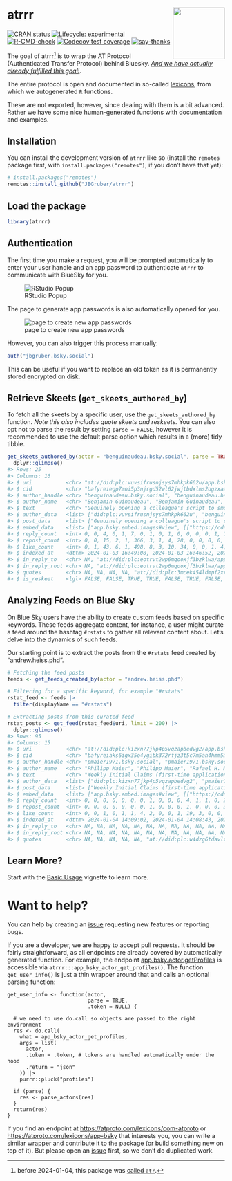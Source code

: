 
<!-- README.md is generated from README.Rmd. Please edit that file -->

# atrrr <img src="man/figures/logo.png" align="right" height="120">

<!-- badges: start -->
[![CRAN status](https://www.r-pkg.org/badges/version/atrrr)](https://CRAN.R-project.org/package=atrrr)
[![Lifecycle:
experimental](https://img.shields.io/badge/lifecycle-experimental-orange.svg)](https://lifecycle.r-lib.org/articles/stages.html#experimental)
[![R-CMD-check](https://github.com/JBGruber/atrrr/actions/workflows/R-CMD-check.yaml/badge.svg)](https://github.com/JBGruber/atrrr/actions/workflows/R-CMD-check.yaml)
[![Codecov test
coverage](https://codecov.io/gh/JBGruber/atrrr/branch/main/graph/badge.svg)](https://app.codecov.io/gh/JBGruber/atrrr?branch=main)
[![say-thanks](https://img.shields.io/badge/Say%20Thanks-!-1EAEDB.svg)](https://saythanks.io/to/JBGruber)
<!-- badges: end -->

The goal of atrrr[^1] is to wrap the AT Protocol (Authenticated Transfer
Protocol) behind Bluesky. [*And we have actually already fulfilled this
goal!*](#want-to-help).

The entire protocol is open and documented in so-called
[lexicons](https://atproto.com/guides/lexicon), from which we
autogenerated `R` functions.

These are not exported, however, since dealing with them is a bit
advanced. Rather we have some nice human-generated functions with
documentation and examples.

## Installation

You can install the development version of `atrrr` like so (install the
`remotes` package first, with `install.packages("remotes")`, if you
don’t have that yet):

``` r
# install.packages("remotes")
remotes::install_github("JBGruber/atrrr")
```

## Load the package

``` r
library(atrrr)
```

## Authentication

The first time you make a request, you will be prompted automatically to
enter your user handle and an app password to authenticate `atrrr` to
communicate with BlueSky for you.

<figure>
<img src="vignettes/figures/password_popup.png" alt="RStudio Popup" />
<figcaption aria-hidden="true">RStudio Popup</figcaption>
</figure>

The page to generate app passwords is also automatically opened for you.

<figure>
<img src="vignettes/figures/app_password.png"
alt="page to create new app passwords" />
<figcaption aria-hidden="true">page to create new app
passwords</figcaption>
</figure>

However, you can also trigger this process manually:

``` r
auth("jbgruber.bsky.social")
```

This can be useful if you want to replace an old token as it is
permanently stored encrypted on disk.

## Retrieve Skeets (`get_skeets_authored_by`)

To fetch all the skeets by a specific user, use the
`get_skeets_authored_by` function. *Note this also includes quote skeets
and reskeets.* You can also opt not to parse the result by setting
`parse = FALSE`, however it is recommended to use the default parse
option which results in a (more) tidy tibble.

``` r
get_skeets_authored_by(actor = "benguinaudeau.bsky.social", parse = TRUE) |>
  dplyr::glimpse()
#> Rows: 25
#> Columns: 16
#> $ uri           <chr> "at://did:plc:vuvsifrusnjsys7mhkpk662u/app.bsky.feed.pos…
#> $ cid           <chr> "bafyreiegp7mni5p3njrgd52wl62jwjtbdxlms2ogzxaaod775tc6ri…
#> $ author_handle <chr> "benguinaudeau.bsky.social", "benguinaudeau.bsky.social"…
#> $ author_name   <chr> "Benjamin Guinaudeau", "Benjamin Guinaudeau", "David For…
#> $ text          <chr> "Genuinely opening a colleague's script to smoothly tran…
#> $ author_data   <list> ["did:plc:vuvsifrusnjsys7mhkpk662u", "benguinaudeau.bsk…
#> $ post_data     <list> ["Genuinely opening a colleague's script to smoothly tr…
#> $ embed_data    <list> ["app.bsky.embed.images#view", [["https://cdn.bsky.app/…
#> $ reply_count   <int> 0, 0, 4, 0, 1, 7, 0, 1, 0, 1, 0, 0, 0, 0, 1, 12, 0, 0, 1…
#> $ repost_count  <int> 0, 0, 15, 2, 1, 366, 3, 1, 4, 28, 0, 0, 0, 0, 0, 290, 14…
#> $ like_count    <int> 0, 1, 43, 6, 1, 498, 8, 3, 10, 34, 0, 0, 1, 4, 2, 455, 3…
#> $ indexed_at    <dttm> 2024-01-03 16:49:08, 2024-01-03 16:46:52, 2023-12-23 22…
#> $ in_reply_to   <chr> NA, "at://did:plc:eotrvt2wp6mqooxjf3bzklwa/app.bsky.feed…
#> $ in_reply_root <chr> NA, "at://did:plc:eotrvt2wp6mqooxjf3bzklwa/app.bsky.feed…
#> $ quotes        <chr> NA, NA, NA, NA, "at://did:plc:3mcek454ldmpf2xr43auvhac/a…
#> $ is_reskeet    <lgl> FALSE, FALSE, TRUE, TRUE, FALSE, TRUE, FALSE, TRUE, TRUE…
```

## Analyzing Feeds on Blue Sky

On Blue Sky users have the ability to create custom feeds based on
specific keywords. These feeds aggregate content, for instance, a user
might curate a feed around the hashtag `#rstats` to gather all relevant
content about. Let’s delve into the dynamics of such feeds.

Our starting point is to extract the posts from the `#rstats` feed
created by “andrew.heiss.phd”.

``` r
# Fetching the feed posts
feeds <- get_feeds_created_by(actor = "andrew.heiss.phd") 

# Filtering for a specific keyword, for example "#rstats"
rstat_feed <- feeds |>
  filter(displayName == "#rstats")

# Extracting posts from this curated feed
rstat_posts <- get_feed(rstat_feed$uri, limit = 200) |>
  dplyr::glimpse()
#> Rows: 95
#> Columns: 15
#> $ uri           <chr> "at://did:plc:kizxn77jkp4p5vqzapbedvg2/app.bsky.feed.pos…
#> $ cid           <chr> "bafyreiaks6igx35o4ygibk372rfjz3t5c7m5an4hmm5mlrnvgh7zo5…
#> $ author_handle <chr> "pmaier1971.bsky.social", "pmaier1971.bsky.social", "urb…
#> $ author_name   <chr> "Philipp Maier", "Philipp Maier", "Rafael H. M. Pereira …
#> $ text          <chr> "Weekly Initial Claims (first-time applications for unem…
#> $ author_data   <list> ["did:plc:kizxn77jkp4p5vqzapbedvg2", "pmaier1971.bsky.s…
#> $ post_data     <list> ["Weekly Initial Claims (first-time applications for un…
#> $ embed_data    <list> ["app.bsky.embed.images#view", [["https://cdn.bsky.app/…
#> $ reply_count   <int> 0, 0, 0, 0, 0, 0, 0, 1, 0, 0, 0, 4, 1, 1, 0, 2, 0, 0, 0,…
#> $ repost_count  <int> 0, 0, 0, 0, 0, 0, 0, 1, 0, 0, 0, 1, 0, 0, 0, 3, 0, 4, 0,…
#> $ like_count    <int> 0, 0, 1, 0, 1, 1, 4, 2, 0, 0, 1, 19, 3, 0, 0, 10, 1, 12,…
#> $ indexed_at    <dttm> 2024-01-04 14:09:02, 2024-01-04 14:08:43, 2024-01-04 13…
#> $ in_reply_to   <chr> NA, NA, NA, NA, NA, NA, NA, NA, NA, NA, NA, NA, NA, NA, …
#> $ in_reply_root <chr> NA, NA, NA, NA, NA, NA, NA, NA, NA, NA, NA, NA, NA, NA, …
#> $ quotes        <chr> NA, NA, NA, NA, NA, "at://did:plc:w4dzg6tdavlznotnfa2vth…
```

## Learn More?

Start with the [Basic
Usage](https://jbgruber.github.io/atrrr/articles/Basic_Usage.html)
vignette to learn more.

# Want to help?

You can help by creating an
[issue](https://github.com/JBGruber/atrrr/issues/new/choose) requesting
new features or reporting bugs.

If you are a developer, we are happy to accept pull requests. It should
be fairly straightforward, as all endpoints are already covered by
automatically generated function. For example, the endpoint
[app.bsky.actor.getProfiles](https://atproto.com/lexicons/app-bsky) is
accessible via `atrrr:::app_bsky_actor_get_profiles()`. The function
`get_user_info()` is just a thin wrapper around that and calls an
optional parsing function:

    get_user_info <- function(actor,
                              parse = TRUE,
                              .token = NULL) {

      # we need to use do.call so objects are passed to the right environment
      res <- do.call( 
        what = app_bsky_actor_get_profiles,
        args = list(
          actor,
          .token = .token, # tokens are handled automatically under the hood
          .return = "json"
        )) |>
        purrr::pluck("profiles")

      if (parse) {
        res <- parse_actors(res)
      }
      return(res)
    }

If you find an endpoint at <https://atproto.com/lexicons/com-atproto> or
<https://atproto.com/lexicons/app-bsky> that interests you, you can
write a similar wrapper and contribute it to the package (or build
something new on top of it). But please open an
[issue](https://github.com/JBGruber/atrrr/issues) first, so we don’t do
duplicated work.

[^1]: before 2024-01-04, this package was [called
    `atr`](https://github.com/JBGruber/atrrr/issues/12).
